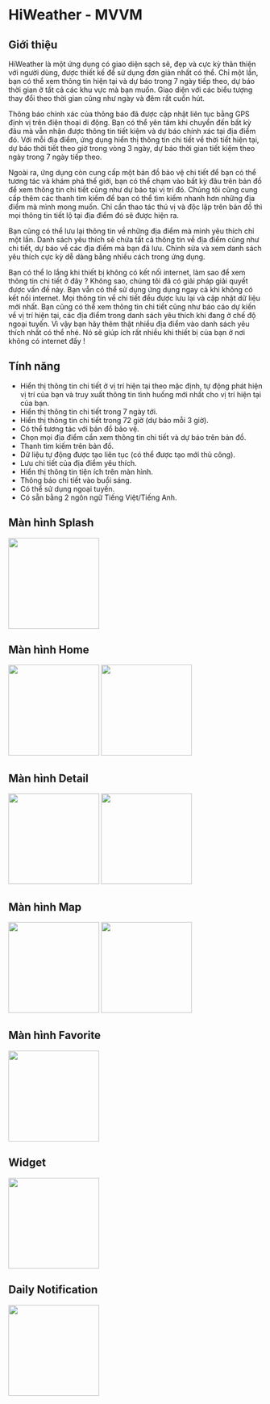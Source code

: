 # HiWeather - MVVM

## Giới thiệu

HiWeather là một ứng dụng có giao diện sạch sẽ, đẹp và cực kỳ thân thiện với người dùng, được thiết kế để sử dụng đơn giản nhất có thể. Chỉ một lần, bạn có thể xem thông tin hiện tại và dự báo trong 7 ngày tiếp theo, dự báo thời gian ở tất cả các khu vực mà bạn muốn. Giao diện với các biểu tượng thay đổi theo thời gian cũng như ngày và đêm rất cuốn hút.

Thông báo chính xác của thông báo đã được cập nhật liên tục bằng GPS định vị trên điện thoại di động. Bạn có thể yên tâm khi chuyển đến bất kỳ đâu mà vẫn nhận được thông tin tiết kiệm và dự báo chính xác tại địa điểm đó. Với mỗi địa điểm, ứng dụng hiển thị thông tin chi tiết về thời tiết hiện tại, dự báo thời tiết theo giờ trong vòng 3 ngày, dự báo thời gian tiết kiệm theo ngày trong 7 ngày tiếp theo.

Ngoài ra, ứng dụng còn cung cấp một bản đồ bảo vệ chi tiết để bạn có thể tương tác và khám phá thế giới, bạn có thể chạm vào bất kỳ đâu trên bản đồ để xem thông tin chi tiết cũng như dự báo tại vị trí đó. Chúng tôi cũng cung cấp thêm các thanh tìm kiếm để bạn có thể tìm kiếm nhanh hơn những địa điểm mà mình mong muốn. Chỉ cần thao tác thú vị và độc lập trên bản đồ thì mọi thông tin tiết lộ tại địa điểm đó sẽ được hiện ra.

Bạn cũng có thể lưu lại thông tin về những địa điểm mà mình yêu thích chỉ một lần. Danh sách yêu thích sẽ chứa tất cả thông tin về địa điểm cũng như chi tiết, dự báo về các địa điểm mà bạn đã lưu. Chỉnh sửa và xem danh sách yêu thích cực kỳ dễ dàng bằng nhiều cách trong ứng dụng.

Bạn có thể lo lắng khi thiết bị không có kết nối internet, làm sao để xem thông tin chi tiết ở đây ? Không sao, chúng tôi đã có giải pháp giải quyết được vấn đề này. Bạn vẫn có thể sử dụng ứng dụng ngay cả khi không có kết nối internet. Mọi thông tin về chi tiết đều được lưu lại và cập nhật dữ liệu mới nhất. Bạn cũng có thể xem thông tin chi tiết cũng như báo cáo dự kiến ​​về vị trí hiện tại, các địa điểm trong danh sách yêu thích khi đang ở chế độ ngoại tuyến. Vì vậy bạn hãy thêm thật nhiều địa điểm vào danh sách yêu thích nhất có thể nhé. Nó sẽ giúp ích rất nhiều khi thiết bị của bạn ở nơi không có internet đấy !

## Tính năng

- Hiển thị thông tin chi tiết ở vị trí hiện tại theo mặc định, tự động phát hiện vị trí của bạn và truy xuất thông tin tình huống mới nhất cho vị trí hiện tại của bạn.
- Hiển thị thông tin chi tiết trong 7 ngày tới.
- Hiển thị thông tin chi tiết trong 72 giờ (dự báo mỗi 3 giờ).
- Có thể tương tác với bản đồ bảo vệ.
- Chọn mọi địa điểm cần xem thông tin chi tiết và dự báo trên bản đồ.
- Thanh tìm kiếm trên bản đồ.
- Dữ liệu tự động được tạo liên tục (có thể được tạo mới thủ công).
- Lưu chi tiết của địa điểm yêu thích.
- Hiển thị thông tin tiện ích trên màn hình.
- Thông báo chi tiết vào buổi sáng.
- Có thể sử dụng ngoại tuyến.
- Có sẵn bằng 2 ngôn ngữ Tiếng Việt/Tiếng Anh.

 ## Màn hình Splash
 
<img src="https://github.com/user-attachments/assets/0d055253-9401-4092-9099-bf6b42243626" width="180">

## Màn hình Home

<img src="https://github.com/user-attachments/assets/43bbe0fc-8579-4ea6-8e8a-72913f485a17" width="180">

<img src="https://github.com/user-attachments/assets/a941dc36-700d-43dc-9ceb-f6520d945127" width="180">

## Màn hình Detail

<img src="https://github.com/user-attachments/assets/808b3b14-f08b-4a6f-89e2-be3dea1b5ec2" width="180">

<img src="https://github.com/user-attachments/assets/8dbf4f9e-31b9-4e30-b413-bc5695d5dc43" width="180">

## Màn hình Map

<img src="https://github.com/user-attachments/assets/00832ac0-05cd-41ac-a2c7-f06ac658f743" width="180">

<img src="https://github.com/user-attachments/assets/3ee9babb-1da9-4dd5-938a-5fcc866505f9" width="180">

## Màn hình Favorite

<img src="https://github.com/user-attachments/assets/8153f609-a948-40bd-ac81-a8c6bec5826f" width="180">

## Widget

<img src="https://github.com/user-attachments/assets/5f22e40d-768e-4ab8-a5f9-8e447c57603b" width="180">

## Daily Notification

<img src="https://github.com/user-attachments/assets/2da697e5-1c8f-48ba-9f04-0ba7f84bb8d5" width="180">

